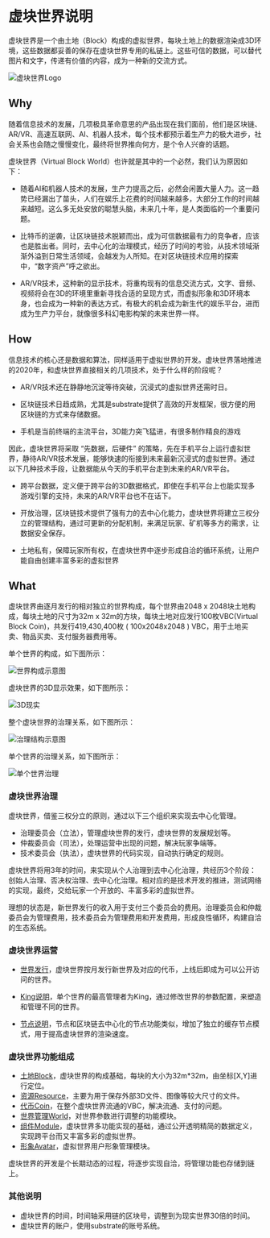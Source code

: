 # 虚块世界说明

虚块世界是一个由土地（Block）构成的虚拟世界，每块土地上的数据渲染成3D环境，这些数据都妥善的保存在虚块世界专用的私链上。这些可信的数据，可以替代图片和文字，传递有价值的内容，成为一种新的交流方式。

![虚块世界Logo](static/logo.png)



## Why

随着信息技术的发展，几项极具革命意思的产品出现在我们面前，他们是区块链、AR/VR、高速互联网、AI、机器人技术，每个技术都预示着生产力的极大进步，社会关系也会随之慢慢变化，最终将世界推向何方，是个令人兴奋的话题。

虚块世界（Virtual Block World）也许就是其中的一个必然，我们认为原因如下：

* 随着AI和机器人技术的发展，生产力提高之后，必然会闲置大量人力。这一趋势已经漏出了苗头，人们在娱乐上花费的时间越来越多，大部分工作的时间越来越短。这么多无处安放的聪慧头脑，未来几十年，是人类面临的一个重要问题。

* 比特币的逆袭，让区块链技术脱颖而出，成为可信数据最有力的竞争者，应该也是胜出者。同时，去中心化的治理模式，经历了时间的考验，从技术领域渐渐外溢到日常生活领域，会越发为人所知。在对区块链技术应用的探索中，“数字资产”呼之欲出。

* AR/VR技术，这种新的显示技术，将重构现有的信息交流方式，文字、音频、视频将会在3D的环境里重新寻找合适的呈现方式，而虚拟形象和3D环境本身，也会成为一种新的表达方式，有极大的机会成为新生代的娱乐平台，进而成为生产力平台，就像很多科幻电影构架的未来世界一样。

  

## How

信息技术的核心还是数据和算法，同样适用于虚拟世界的开发。虚块世界落地推进的2020年，和虚块世界直接相关的几项技术，处于什么样的阶段呢？

* AR/VR技术还在静静地沉淀等待突破，沉浸式的虚拟世界还需时日。

* 区块链技术日趋成熟，尤其是substrate提供了高效的开发框架，很方便的用区块链的方式来存储数据。

* 手机是当前终端的主流平台，3D能力突飞猛进，有很多制作精良的游戏

  

因此，虚块世界将采取 “先数据，后硬件” 的策略，先在手机平台上运行虚拟世界，静待AR/VR技术发展，能够快速的衔接到未来最新沉浸式的虚拟世界。通过以下几种技术手段，让数据能从今天的手机平台走到未来的AR/VR平台。

* 跨平台数据，定义便于跨平台的3D数据格式，即使在手机平台上也能实现多游戏引擎的支持，未来的AR/VR平台也不在话下。

* 开放治理，区块链技术提供了强有力的去中心化能力，虚块世界将建立三权分立的管理结构，通过可更新的分配机制，来满足玩家、矿机等多方的需求，让数据安全保存。

* 土地私有，保障玩家所有权，在虚块世界中逐步形成自洽的循环系统，让用户能自由创建丰富多彩的虚拟世界

  



## What

虚块世界由逐月发行的相对独立的世界构成，每个世界由2048 x 2048块土地构成，每块土地的尺寸为32m x 32m的方块，每块土地对应发行100枚VBC(Virtual Block Coin)，共发行419,430,400枚 ( 100x2048x2048 ) VBC，用于土地买卖、物品买卖、支付服务器费用等。

单个世界的构成，如下图所示：

![世界构成示意图](static/single_cn.jpg)

虚块世界的3D显示效果，如下图所示：

![3D现实](static/summary_cn.jpg)

整个虚块世界的治理关系，如下图所示：

![治理结构示意图](static/relation_cn.jpg)



单个世界的治理关系，如下图所示：

![单个世界治理](static/governance_cn.jpg)

### 虚块世界治理

虚块世界，借鉴三权分立的原则，通过以下三个组织来实现去中心化管理。

* 治理委员会（立法），管理虚块世界的发行，虚块世界的发展规划等。
* 仲裁委员会（司法），处理运营中出现的问题，解决玩家争端等。
* 技术委员会（执法），虚块世界的代码实现，自动执行确定的规则。

虚块世界将用3年的时间，来实现从个人治理到去中心化治理，共经历3个阶段：创始人治理、否决权治理、去中心化治理。相对应的是技术开发的推进，测试网络的实现，最终，交给玩家一个开放的、丰富多彩的虚拟世界。

理想的状态是，新世界发行的收入用于支付三个委员会的费用。治理委员会和仲裁委员会为管理费用，技术委员会为管理费用和开发费用，形成良性循环，构建自洽的生态系统。



### 虚块世界运营

* [世界发行](cn/publish.md)，虚块世界按月发行新世界及对应的代币，上线后即成为可以公开访问的世界。

* [King说明](cn/king.md)，单个世界的最高管理者为King，通过修改世界的参数配置，来塑造和管理不同的世界。

* [节点说明](cn/node.md)，节点和区块链去中心化的节点功能类似，增加了独立的缓存节点模式，用于提高虚块世界的渲染速度。



### 虚块世界功能组成

* [土地Block](cn/block.md)，虚块世界的构成基础，每块的大小为32m*32m，由坐标[X,Y]进行定位。
* [资源Resource](cn/resource.md)，主要为用于保存外部3D文件、图像等较大尺寸的文件。
* [代币Coin](cn/coin.md)，在整个虚块世界流通的VBC，解决流通、支付的问题。
* [世界管理World](cn/world.md)，对世界参数进行调整的功能模块。
* [组件Module](cn/module.md)，虚块世界多功能实现的基础，通过公开透明精简的数据定义，实现跨平台而又丰富多彩的虚拟世界。
* [形象Avatar](cn/avatar.md)，虚拟世界用户形象管理模块。

虚块世界的开发是个长期动态的过程，将逐步实现自洽，将管理功能也存储到链上。



### 其他说明

* 虚块世界的时间，时间轴采用链的区块号，调整到为现实世界30倍的时间。
* 虚块世界的账户，使用substrate的账号系统。

